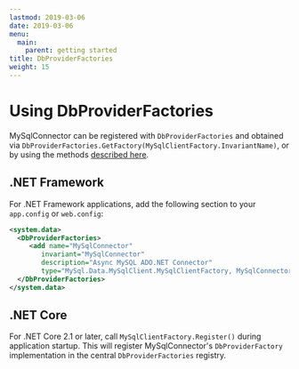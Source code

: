 ```yaml
---
lastmod: 2019-03-06
date: 2019-03-06
menu:
  main:
    parent: getting started
title: DbProviderFactories
weight: 15
---
```


Using DbProviderFactories
==========

MySqlConnector can be registered with `DbProviderFactories` and obtained via `DbProviderFactories.GetFactory(MySqlClientFactory.InvariantName)`, or by
using the methods [described here](https://docs.microsoft.com/en-us/dotnet/framework/data/adonet/obtaining-a-dbproviderfactory).

## .NET Framework

For .NET Framework applications, add the following section to your `app.config` or `web.config`:

```xml
<system.data>
  <DbProviderFactories>
     <add name="MySqlConnector"
        invariant="MySqlConnector"
        description="Async MySQL ADO.NET Connector"
        type="MySql.Data.MySqlClient.MySqlClientFactory, MySqlConnector, Culture=neutral, PublicKeyToken=d33d3e53aa5f8c92" />
  </DbProviderFactories>
</system.data>
```

## .NET Core

For .NET Core 2.1 or later, call `MySqlClientFactory.Register()` during application startup. This will register MySqlConnector's
`DbProviderFactory` implementation in the central `DbProviderFactories` registry.
